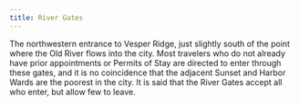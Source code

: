 ```yaml
---
title: River Gates
---
```


The northwestern entrance to Vesper Ridge, just slightly south of the point where the Old River flows into the city. Most travelers who do not already have prior appointments or Permits of Stay are directed to enter through these gates, and it is no coincidence that the adjacent Sunset and Harbor Wards are the poorest in the city. It is said that the River Gates accept all who enter, but allow few to leave.
